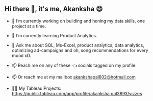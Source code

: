 ## Hi there 👋, it's me, Akanksha 😄

- 🔭 I’m currently working on building and honing my data skills, one project at a time.
- 🌱 I’m currently learning Product Analytics.
- 💬 Ask me about SQL, Ms-Excel, product analytics, data analytics, optimizing ad-campaigns and oh, song recommendations for every mood xD. 
- 📫 Reach me on any of these 👈 socials tagged on my profile
- 📫 Or reach me at my mailbox akankshapal602@hotmail.com

- 👩‍💻 My Tableau Projects: https://public.tableau.com/app/profile/akanksha.pal3893/vizzes
